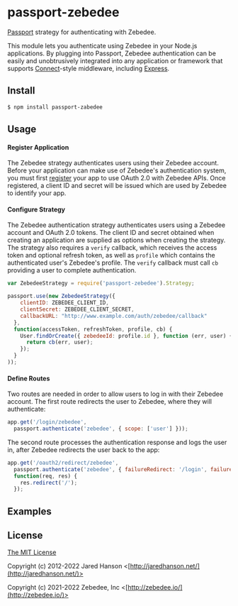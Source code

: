 # passport-zebedee

[Passport](https://www.passportjs.org/) strategy for authenticating with Zebedee.

This module lets you authenticate using Zebedee in your Node.js applications.
By plugging into Passport, Zebedee authentication can be easily and
unobtrusively integrated into any application or framework that supports
[Connect](https://github.com/senchalabs/connect#readme)-style middleware,
including [Express](https://expressjs.com/).

## Install

```sh
$ npm install passport-zabedee
```

## Usage

#### Register Application

The Zebedee strategy authenticates users using their Zebedee account.  Before your
application can make use of Zebedee's authentication system, you must first
[register](https://dashboard.zebedee.io/) your app to use
OAuth 2.0 with Zebedee APIs.  Once registered, a client ID and secret will be
issued which are used by Zebedee to identify your app.

#### Configure Strategy

The Zebedee authentication strategy authenticates users using a Zebedee account
and OAuth 2.0 tokens.  The client ID and secret obtained when creating an
application are supplied as options when creating the strategy.  The strategy
also requires a `verify` callback, which receives the access token and optional
refresh token, as well as `profile` which contains the authenticated user's
Zebedee's profile.  The `verify` callback must call `cb` providing a user to
complete authentication.

```javascript
var ZebedeeStrategy = require('passport-zebedee').Strategy;

passport.use(new ZebedeeStrategy({
    clientID: ZEBEDEE_CLIENT_ID,
    clientSecret: ZEBEDEE_CLIENT_SECRET,
    callbackURL: "http://www.example.com/auth/zebedee/callback"
  },
  function(accessToken, refreshToken, profile, cb) {
    User.findOrCreate({ zebedeeId: profile.id }, function (err, user) {
      return cb(err, user);
    });
  }
));
```

#### Define Routes

Two routes are needed in order to allow users to log in with their Zebedee
account.  The first route redirects the user to Zebedee, where they will
authenticate:

```js
app.get('/login/zebedee',
  passport.authenticate('zebedee', { scope: ['user'] }));
```

The second route processes the authentication response and logs the user in,
after Zebedee redirects the user back to the app:

```js
app.get('/oauth2/redirect/zebedee',
  passport.authenticate('zebedee', { failureRedirect: '/login', failureMessage: true }),
  function(req, res) {
    res.redirect('/');
  });
```

## Examples

## License

[The MIT License](http://opensource.org/licenses/MIT)

Copyright (c) 2012-2022 Jared Hanson <[http://jaredhanson.net/](http://jaredhanson.net/)>

Copyright (c) 2021-2022 Zebedee, Inc <[http://zebedee.io/](http://zebedee.io/)>
